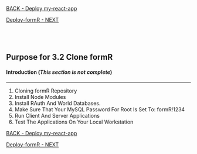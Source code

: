 
<!-- ------------------------------------------------------------------------- -->

<div class="page-back">

[BACK - Deploy my-react-app](/Setup/purposes/pfr0307_Deploy-My-Custom-App.md)
</div><div class="page-next">

[Deploy-formR - NEXT](/Setup/purposes/pfr0307_Deploy-formR.md)
</div><div style="margin-top:35px">&nbsp;</div> 

<!-- ------------------------------------------------------------------------- -->

## Purpose for 3.2 Clone formR

#### Introduction  (*This section is not complete*)
----

1. Cloning formR Repository
2. Install Node Modules
3. Install RAuth And World Databases.
4. Make Sure That Your MySQL Password For Root Is Set To: formR!1234
5. Run Client And Server Applications
6. Test The Applications On Your Local Workstation

<!-- ------------------------------------------------------------------------- -->

<div class="page-back">

[BACK - Deploy my-react-app](/Setup/purposes/pfr0307_Deploy-My-Custom-App.md)
</div><div class="page-next">

[Deploy-formR - NEXT](/Setup/purposes/pfr0307_Deploy-formR.md)
</div>

<!-- ------------------------------------------------------------------------- -->
